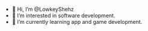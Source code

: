 - 👋 Hi, I’m @LowkeyShehz
- 👀 I’m interested in software development.
- 🌱 I’m currently learning app and game development.

<!---
MERCIFULShehz/MERCIFULShehz is a ✨ special ✨ repository because its `README.md` (this file) appears on your GitHub profile.
You can click the Preview link to take a look at your changes.
--->
